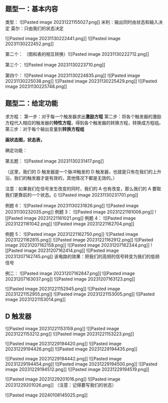 ## 题型一：基本内容
类型：
![[Pasted image 20231221155027.png]]
米利：输出同时由状态和输入决定
莫尔：只由我们的状态决定

![[Pasted image 20231130222441.png]]
![[Pasted image 20231130222452.png]]


第二个： （图和表的相互转换）![[Pasted image 20231130222712.png]]

第三个：
![[Pasted image 20231130223710.png]]

第四个：
![[Pasted image 20231130224835.png]]
![[Pasted image 20231130225038.png]]
![[Pasted image 20231130225429.png]]
![[Pasted image 20231130225748.png]]
## 题型二：给定功能
求方程：
第一步：对于每一个触发器求出**激励方程**
第二步：将各个触发器的激励方程代入相应的触发器的**特性方程**，得到各个触发器的转换方程，转换成方程组。
第三步：对于每个输出变量到**转换方程组**

**画状态图，状态表，**

确定功能：

第五题：
![[Pasted image 20231130231417.png]]

（这里，我们的 D 触发器是一个脉冲触发的 D 触发器，也就是只有在我们的上升沿，我们的触发器才是有效的，其他情况下都是无效的。）

注意：如果我们在信号发生改变的同时，我们的 A 也有改变，那么我们的 A 要取我们更靠前的一个状态。()
![[Pasted image 20231130231701.png]]




例题 6：
![[Pasted image 20231130231826.png]]
![[Pasted image 20231130232035.png]]
例题 3：
![[Pasted image 20231221161006.png]]
![[Pasted image 20231221161021.png]]
例题 4：
![[Pasted image 20231221161042.png]]
![[Pasted image 20231221162704.png]]

例题 5：
![[Pasted image 20231221162750.png]]
![[Pasted image 20231221162815.png]]
![[Pasted image 20231221162912.png]]
![[Pasted image 20231207162158.png]]
![[Pasted image 20231207162344.png]]
![[Pasted image 20231207162414.png]]
![[Pasted image 20231207162745.png]]
该电路的效果：把我们的高频的信号转变为我们的低频信号



例二：
![[Pasted image 20231207162847.png]]
![[Pasted image 20231207163037.png]]
![[Pasted image 20231207163123.png]]

![[Pasted image 20231221152945.png]]
![[Pasted image 20231221152955.png]]
![[Pasted image 20231221153005.png]]
![[Pasted image 20231221153014.png]]

## D 触发器
![[Pasted image 20231221153159.png]]
![[Pasted image 20231221153212.png]]
![[Pasted image 20231221153223.png]]

![[Pasted image 20231229194420.png]]
![[Pasted image 20231229194426.png]]
![[Pasted image 20231229194435.png]]

![[Pasted image 20231229194442.png]]
![[Pasted image 20231229194454.png]]
![[Pasted image 20231229194500.png]]
![[Pasted image 20231229194512.png]]
![[Pasted image 20231229194519.png]]

![[Pasted image 20231229201016.png]]
![[Pasted image 20231229201026.png]]
（注意：记得要写我们的状态）

![[Pasted image 20240108145025.png]]
